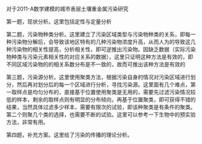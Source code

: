 对于2011-A数学建模的城市表层土壤重金属污染研究

第一题，现状分析。这里包括定性与定量分析

第二题，污染物种类分析。这里建立了污染区域类型与污染物种类的关系，即每一种污染物分解后，会导致该地区特有的几种污染物浓度升高，从而人为的导致这几种污染物的相关性提高，分析相关性，即可逆推出污染物。因缺乏数据（实际污染物种类与污染元素相关性的对应关系的数据），这里只证明这种方法是有效的，即不同区域污染物的的相关系数分布是不一致的，故而可推出该种方法是有效的

第三题，污染源分析。这里使用聚类方法，根据污染自身的情况对污染区域进行划分，然后再对划分后的每一个区域进行分析，寻找污染源。这里面有几个难点，第一取样点是均匀分布的，直接基于位置使用聚类是无用的，需要先过滤污染情况较低的样本，剩余的取样点则有明显的分布倾向，再基于位置聚类，即可获得不错的结果，当然具体过滤多少样本，需要有限次的试验，即该种聚类是有条件的聚类。第二个则聚几个类的选择，也需要不断的试验。这里可以参考一下生物中的预实验方法，非常有用。

第四题，补充方案。这里给了污染的传播的理论分析。